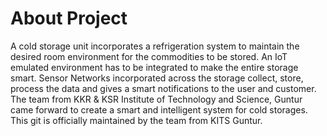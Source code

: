 # About Project
A cold storage unit incorporates a refrigeration system to maintain the desired room environment for the commodities to be stored. An IoT emulated environment has to be integrated to make the entire storage smart. Sensor Networks incorporated across the storage collect, store, process the data and gives a smart notifications to the user and customer. The team from KKR & KSR Institute of Technology and Science, Guntur came forward to create a smart and intelligent system for cold storages. This git is officially maintained by the team from KITS Guntur.
